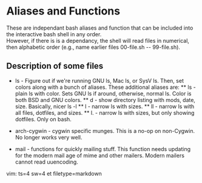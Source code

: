 # Aliases and Functions

These are independant bash aliases and function that can
be included into the interactive bash shell in any order.  
However, if there is is a dependancy, the shell will 
read files in numerical, then alphabetic order (e.g., name
earlier files 00-file.sh -- 99-file.sh).

## Description of some files

* ls - Figure out if we're running GNU ls, Mac ls, or SysV ls.  Then,
       set colors along with a bunch of aliases.  These additional
       aliases are:
** ls - plain ls with color.  Sets GNU ls if around, otherwise,
        normal ls.  Color is both BSD and GNU colors.
** d - show directory listing with mods, date, size.  Basically,
       nicer ls -l
** l -  narrow ls with sizes.
** ll - narrow ls with all files, dotfiles, and sizes.
** l. - narrow ls with sizes, but only showing dotfiles.  Only on bash.

* arch-cygwin - cygwin specific munges.  This is a no-op on non-Cygwin.  No
  longer works very well.

* mail - functions for quickly mailing stuff.  This function needs updating for 
	the modern mail age of mime and other mailers.  Modern mailers cannot read 
	uuencoding.


vim: ts=4 sw=4 et filetype=markdown
